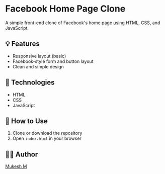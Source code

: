# Facebook Home Page Clone

 A simple front-end clone of Facebook's home page using HTML, CSS, and JavaScript.

## 💡 Features
- Responsive layout (basic)
- Facebook-style form and button layout
- Clean and simple design

## 🚀 Technologies
- HTML
- CSS
- JavaScript

## 📁 How to Use
1. Clone or download the repository
2. Open `index.html` in your browser

## 👨‍💻 Author
[Mukesh M](https://github.com/itsmukesh11)
